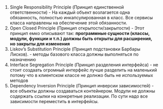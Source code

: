 1. Single Responsibility Principle (Принцип единственной ответственности) - На каждый объект возлагается одна обязанность, полностью инкапсулированная в класс. Все сервисы класса направлены на обеспечение этой обязанности.
3. Open Closed Principle (Принцип открытости/закрытости) - Этот принцип емко описывают так: **программные сущности (классы, модули, функции и т.п.) должны быть открыты для расширения, но закрыты для изменения**
4. Liskov’s Substitution Principle (Принцип подстановки Барбары Лисков). - методы базового класса должны выполняться по назначению 
5. Interface Segregation Principle (Принцип разделения интерфейса) - не стоит создаать огромный интерфейс лучше разделить на маленький потому что в клиентском классе не долнжо быть не используемых методов
6. Dependency Inversion Principle (Принцип инверсии зависимостей) - все объекты должны создаваться контейнером. Модули не должны содержать ссылки на конкретные реализации. По сути надо все зависимости переместить в интерфейсы.